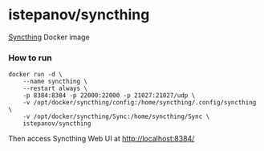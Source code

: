 istepanov/syncthing
===================

[Syncthing](http://syncthing.net/) Docker image

### How to run

    docker run -d \
        --name syncthing \
        --restart always \
        -p 8384:8384 -p 22000:22000 -p 21027:21027/udp \
        -v /opt/docker/syncthing/config:/home/syncthing/.config/syncthing \
        -v /opt/docker/syncthing/Sync:/home/syncthing/Sync \
        istepanov/syncthing

Then access Syncthing Web UI at [http://localhost:8384/]()
